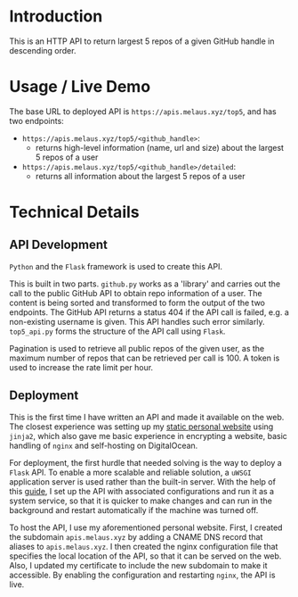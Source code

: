 # Introduction 
This is an HTTP API to return largest 5 repos of a given GitHub handle in descending order.

# Usage / Live Demo
The base URL to deployed API is ```https://apis.melaus.xyz/top5```, and has two endpoints:

- ```https://apis.melaus.xyz/top5/<github_handle>```:
    - returns high-level information (name, url and size) about the largest 5 repos of a user
- ```https://apis.melaus.xyz/top5/<github_handle>/detailed```: 
    - returns all information about the largest 5 repos of a user


# Technical Details
## API Development
```Python``` and the ```Flask``` framework is used to create this API. 

This is built in two parts. ```github.py``` works as a 'library' and carries out the call to the public GitHub API to obtain repo information of a user. The content is being sorted and transformed to form the output of the two endpoints. The GitHub API returns a status 404 if the API call is failed, e.g. a non-existing username is given. This API handles such error similarly. ```top5_api.py``` forms the structure of the API call using ```Flask```.

Pagination is used to retrieve all public repos of the given user, as the maximum number of repos that can be retrieved per call is 100. A token is used to increase the rate limit per hour.

## Deployment
This is the first time I have written an API and made it available on the web. The closest experience was setting up my [static personal website](https://www.melaus.xyz) using ```jinja2```, which also gave me basic experience in encrypting a website, basic handling of ```nginx``` and self-hosting on DigitalOcean.

For deployment, the first hurdle that needed solving is the way to deploy a ```Flask``` API. To enable a more scalable and reliable solution, a ```uWSGI``` application server is used rather than the built-in server. With the help of this [guide](https://www.digitalocean.com/community/tutorials/how-to-serve-flask-applications-with-uwsgi-and-nginx-on-ubuntu-16-04), I set up the API with associated configurations and run it as a system service, so that it is quicker to make changes and can run in the background and restart automatically if the machine was turned off.

To host the API, I use my aforementioned personal website. First, I created the subdomain ```apis.melaus.xyz``` by adding a CNAME DNS record that aliases to ```apis.melaus.xyz```. I then created the nginx configuration file that specifies the local location of the API, so that it can be served on the web. Also, I updated my certificate to include the new subdomain to make it accessible. By enabling the configuration and restarting ```nginx```, the API is live.
